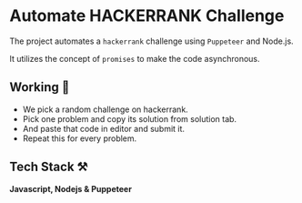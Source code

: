 # Automate HACKERRANK Challenge

The project automates a `hackerrank` challenge using `Puppeteer` and Node.js.

It utilizes the concept of `promises` to make the code asynchronous.


## Working 📝

- We pick a random challenge on hackerrank.
- Pick one problem and copy its solution from solution tab.
- And paste that code in editor and submit it.
- Repeat this for every problem.

## Tech Stack ⚒

**Javascript, Nodejs & Puppeteer**
